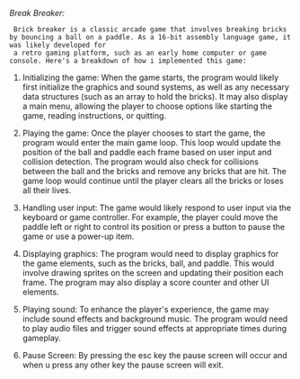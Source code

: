 *Break Breaker:*

     Brick breaker is a classic arcade game that involves breaking bricks by bouncing a ball on a paddle. As a 16-bit assembly language game, it was likely developed for
     a retro gaming platform, such as an early home computer or game console. Here's a breakdown of how i implemented this game:

1. Initializing the game: When the game starts, the program would likely first initialize the graphics and sound systems, as well as any necessary data structures (such as an array to hold the bricks). It may also display a main menu, allowing the player to choose options like starting the game, reading instructions, or quitting.

2. Playing the game: Once the player chooses to start the game, the program would enter the main game loop. This loop would update the position of the ball and paddle each frame based on user input and collision detection. The program would also check for collisions between the ball and the bricks and remove any bricks that are hit. The game loop would continue until the player clears all the bricks or loses all their lives.

3. Handling user input: The game would likely respond to user input via the keyboard or game controller. For example, the player could move the paddle left or right to control its position or press a button to pause the game or use a power-up item.

4. Displaying graphics: The program would need to display graphics for the game elements, such as the bricks, ball, and paddle. This would involve drawing sprites on the screen and updating their position each frame. The program may also display a score counter and other UI elements.

5. Playing sound: To enhance the player's experience, the game may include sound effects and background music. The program would need to play audio files and trigger sound effects at appropriate times during gameplay.

6. Pause Screen: By pressing the esc key the pause screen will occur and when u press any other key the pause screen will exit.
